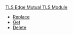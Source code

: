 <!-- Code generated for API Clients. DO NOT EDIT. -->

[TLS Edge Mutual TLS Module](#tls-edge-mutual-tls-module)

- [Replace](#tls-edge-mutual-tls-module/#replace)
- [Get](#tls-edge-mutual-tls-module/#get)
- [Delete](#tls-edge-mutual-tls-module/#delete)
